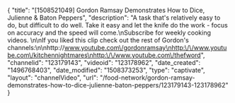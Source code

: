 {
    "title": "[1508521049] Gordon Ramsay Demonstrates How to Dice, Julienne & Baton Peppers",
    "description": "A task that's relatively easy to do, but difficult to do well. Take it easy and let the knife do the work  - focus on accuracy and the speed will come.\nSubscribe for weekly cooking videos. \n\nIf you liked this clip check out the rest of Gordon's channels:\n\nhttp:\/\/www.youtube.com\/gordonramsay\nhttp:\/\/www.youtube.com\/kitchennightmares\nhttp:\/\/www.youtube.com\/thefword",
    "channelid": "123179143",
    "videoid": "123178962",
    "date_created": "1496768403",
    "date_modified": "1508373253",
    "type": "captivate",
    "layout": "channelVideo",
    "url": "\/food-network\/gordon-ramsay-demonstrates-how-to-dice-julienne-baton-peppers\/123179143-123178962"
}